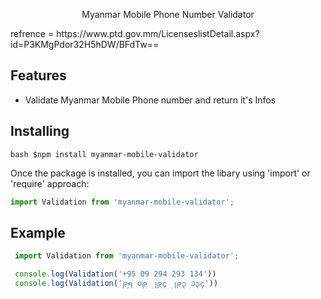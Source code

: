 <p align='center'>Myanmar Mobile Phone Number Validator</p>
refrence = https://www.ptd.gov.mm/LicenseslistDetail.aspx?id=P3KMgPdor32H5hDW/BFdTw==

## Features
  - Validate Myanmar Mobile Phone number and return it's Infos

## Installing
  ```bash $npm install myanmar-mobile-validator```

Once the package is installed, you can import the libary using 'import' or 'require' approach:

```js
import Validation from 'myanmar-mobile-validator';
```

## Example

```js
 import Validation from 'myanmar-mobile-validator';

 console.log(Validation('+95 09 294 293 134'))
 console.log(Validation('၉၅ ၀၉ ၂၉၄ ၂၉၃ ၁၃၄'))
```
